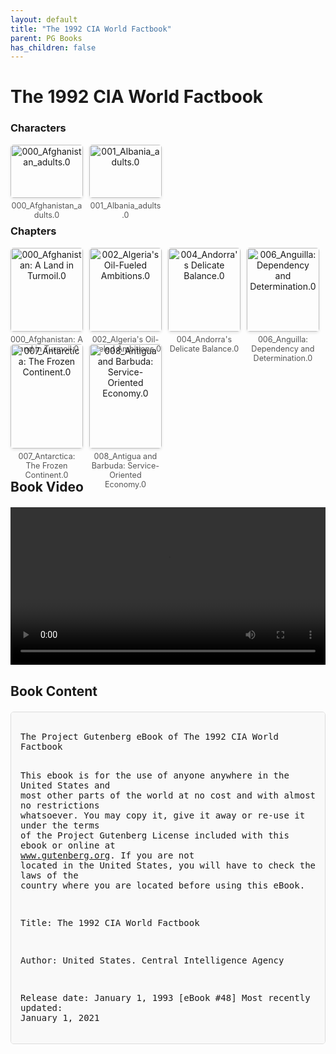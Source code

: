 ```yaml
---
layout: default
title: "The 1992 CIA World Factbook"
parent: PG Books
has_children: false
---
```



<style>
.image-gallery {
  display: flex;
  flex-wrap: wrap;
  justify-content: space-between;
  margin-bottom: 20px;
}

.image-row {
  display: flex;
  justify-content: flex-start;
  width: 100%;
  margin-bottom: 20px;
}

.image-item {
  width: 23%;
  margin-right: 2%;
  text-align: center;
}

.image-item:last-child {
  margin-right: 0;
}

.image-item img {
  width: 100%;
  height: auto;
  object-fit: cover;
  border-radius: 5px;
  box-shadow: 0 2px 4px rgba(0,0,0,0.1);
}

.image-item p {
  margin-top: 5px;
  font-size: 0.9em;
  color: #555;
}

.video-container {
  margin: 20px 0;
}

.book-content {
  max-height: 500px;
  overflow-y: auto;
  padding: 15px;
  border: 1px solid #ddd;
  border-radius: 5px;
  background-color: #f9f9f9;
  font-family: monospace;
  white-space: pre-wrap;
  margin-top: 20px;
}
</style>


# The 1992 CIA World Factbook

<h3>Characters</h3>
<div class="image-gallery">
<div class="image-row">
  <div class="image-item">
    <img src="../results/The 1992 CIA World Factbook/characters/000_Afghanistan_adults.0.png" alt="000_Afghanistan_adults.0">
    <p>000_Afghanistan_adults.0</p>
  </div>
  <div class="image-item">
    <img src="../results/The 1992 CIA World Factbook/characters/001_Albania_adults.0.png" alt="001_Albania_adults.0">
    <p>001_Albania_adults.0</p>
  </div>
</div>
</div>

<h3>Chapters</h3>
<div class="image-gallery">
<div class="image-row">
  <div class="image-item">
    <img src="../results/The 1992 CIA World Factbook/chapters/000_Afghanistan: A Land in Turmoil.0.png" alt="000_Afghanistan: A Land in Turmoil.0">
    <p>000_Afghanistan: A Land in Turmoil.0</p>
  </div>
  <div class="image-item">
    <img src="../results/The 1992 CIA World Factbook/chapters/002_Algeria's Oil-Fueled Ambitions.0.png" alt="002_Algeria's Oil-Fueled Ambitions.0">
    <p>002_Algeria's Oil-Fueled Ambitions.0</p>
  </div>
  <div class="image-item">
    <img src="../results/The 1992 CIA World Factbook/chapters/004_Andorra's Delicate Balance.0.png" alt="004_Andorra's Delicate Balance.0">
    <p>004_Andorra's Delicate Balance.0</p>
  </div>
  <div class="image-item">
    <img src="../results/The 1992 CIA World Factbook/chapters/006_Anguilla: Dependency and Determination.0.png" alt="006_Anguilla: Dependency and Determination.0">
    <p>006_Anguilla: Dependency and Determination.0</p>
  </div>
</div>
<div class="image-row">
  <div class="image-item">
    <img src="../results/The 1992 CIA World Factbook/chapters/007_Antarctica: The Frozen Continent.0.png" alt="007_Antarctica: The Frozen Continent.0">
    <p>007_Antarctica: The Frozen Continent.0</p>
  </div>
  <div class="image-item">
    <img src="../results/The 1992 CIA World Factbook/chapters/008_Antigua and Barbuda: Service-Oriented Economy.0.png" alt="008_Antigua and Barbuda: Service-Oriented Economy.0">
    <p>008_Antigua and Barbuda: Service-Oriented Economy.0</p>
  </div>
</div>
</div>

<h2>Book Video</h2>
<div class="video-container">
  <video controls width="100%">
    <source src="../videos/The 1992 CIA World Factbook.mp4" type="video/mp4">
    Your browser does not support the video tag.
  </video>
</div>


## Book Content

<div class="book-content">
﻿The Project Gutenberg eBook of The 1992 CIA World Factbook
    
This ebook is for the use of anyone anywhere in the United States and
most other parts of the world at no cost and with almost no restrictions
whatsoever. You may copy it, give it away or re-use it under the terms
of the Project Gutenberg License included with this ebook or online
at www.gutenberg.org. If you are not located in the United States,
you will have to check the laws of the country where you are located
before using this eBook.

Title: The 1992 CIA World Factbook

Author: United States. Central Intelligence Agency

Release date: January 1, 1993 [eBook #48]
                Most recently updated: January 1, 2021

Language: English

Credits: Produced by Dr. Gregory B. Newby


*** START OF THE PROJECT GUTENBERG EBOOK THE 1992 CIA WORLD FACTBOOK ***




Produced by Dr. Gregory B. Newby









The Project Gutenberg Edition of THE CIA WORLD FACTBOOK 1992:  January 1, 1993

This edition, as are all Project Gutenberg Editions, is Plain Vanilla ASCII,
meaning there are no characters other than what you would see on paper, thus
no page returns, no markup, nothing but the characters you would type if you
were to copy this from a book on a typewriter.  Repetitive paged headers and
trailing spaces are not present.  Leading spaces have been preserved in fact
sections for readability.

Mail subject headers can be searched with leading :'s. . .such as:

:Afghanistan Geography
:Afghanistan People
:Afghanistan Government
:Afghanistan Government
:Afghanistan Economy
:Afghanistan Economy
:Afghanistan Communications
:Afghanistan Defense Forces

To find the beginning of any country, search for :country
To find internal information, search for :country section, as above.


THE CIA WORLD FACTBOOK 1992


:Afghanistan Geography

Total area:
    647,500 km2
Land area:
    647,500 km2
Comparative area:
    slightly smaller than Texas
Land boundaries:
    5,529 km total; China 76 km, Iran 936 km, Pakistan 2,430 km, Tajikistan
    1,206 km, Turkmenistan 744 km, Uzbekistan 137 km
Coastline:
    none - landlocked
Maritime claims:
    none - landlocked
Disputes:
    Pashtunistan issue over the North-West Frontier Province with Pakistan;
    periodic disputes with Iran over Helmand water rights; Pakistan, Saudi
    Arabia, and Iran continue to support clients in country; power struggles
    among various groups for control of Kabul, regional rivalries among emerging
    warlords, and traditional tribal disputes continue
Climate:
    arid to semiarid; cold winters and hot summers
Terrain:
    mostly rugged mountains; plains in north and southwest
Natural resources:
    natural gas, crude oil, coal, copper, talc, barites, sulphur, lead, zinc,
    iron ore, salt, precious and semiprecious stones
Land use:
    arable land 12%; permanent crops NEGL%; meadows and pastures 46%; forest and
    woodland 3%; other 39%; includes irrigated NEGL%
Environment:
    damaging earthquakes occur in Hindu Kush mountains; soil degradation,
    desertification, overgrazing, deforestation, pollution
Note:
    landlocked

:Afghanistan People

Population:
    US Bureau of the Census - 16,095,664 (July 1992), growth rate 2.4% (1992)
    and excludes 3,750,796 refugees in Pakistan and 1,607,281 refugees in Iran;
    note - another report indicates a July 1990 population of 16,904,904,
    including 3,271,580 refugees in Pakistan and 1,277,700 refugees in Iran
Birth rate:
    44 births/1,000 population (1992)
Death rate:
    20 deaths/1,000 population (1992)
Net migration rate:
    0 migrants/1,000 population (1992); note - there are flows across the border
    in both directions, but data are fragmentary and unreliable
Infant mortality rate:
    162 deaths/1,000 live births (1992)
Life expectancy at birth:
    45 years male, 43 years female (1992)
Total fertility rate:
    6.4 children born/woman (1992)
Nationality:
    noun - Afghan(s); adjective - Afghan
Ethnic divisions:
    Pashtun 38%, Tajik 25%, Uzbek 6%, Hazara 19%; minor ethnic groups include
    Chahar Aimaks, Turkmen, Baloch, and others
Religions:
    Sunni Muslim 84%, Shi`a Muslim 15%, other 1%
Languages:
    Pashtu 35%, Afghan Persian (Dari) 50%, Turkic languages (primarily Uzbek and
    Turkmen) 11%, 30 minor languages (primarily Balochi and Pashai) 4%; much
    bilingualism
Literacy:
    29% (male 44%, female 14%) age 15 and over can read and write (1990 est.)
Labor force:
    4,980,000; agriculture and animal husbandry 67.8%, industry 10.2%,
    construction 6.3%, commerce 5.0%, services and other 10.7%, (1980 est.)
Organized labor:
    some small government-controlled unions existed under the former regime but
    probably now have disbanded

:Afghanistan Government

Long-form name:
    Islamic State of Afghanistan
Type:
    transitional
Capital:
    Kabul
Administrative divisions:
    30 provinces (velayat, singular - velayat); Badakhshan, Badghis, Baghlan,
    Balkh, Bamian, Farah, Faryab, Ghazni, Ghowr, Helmand, Herat, Jowzjan, Kabol,
    Kandahar, Kapisa, Konar, Kondoz, Laghman, Lowgar, Nangarhar, Nimruz,
    Oruzgan, Paktia, Paktika, Parvan, Samangan, Sar-e Pol, Takhar, Vardak,
    Zabol; note - there may be a new province of Nurestan (Nuristan)
Independence:
    19 August 1919 (from UK)
Constitution:
    the old Communist-era constitution probably will be replaced with an Islamic
    constitution
Legal system:
    a new legal system has not been adopted but the transitional government has
    declared it will follow Islamic law (Shari`a)
National holiday:
    28 April, Victory of the Muslim Nation; 4 May, Remembrance Day for Martyrs
    and Disabled; 19 August, Independence Day
Executive branch:
    a 51-member transitional council headed by Sibghatullah MOJADDEDI rules
    Kabul; this body is to turn over power to a leadership council, which will
    function as the government and organize elections; Burhanuddin RABBANI will
    serve as interim President
Legislative branch:
    previous bicameral legislature has been abolished
Judicial branch:
    an interim Chief Justice of the Supreme Court has been appointed, but a new
    court system has not yet been organized
Leaders:
  Chief of State and Head of Government:
    Interim President Burhanuddin RABBANI; First Vice President Abdul Wahed
    SORABI (since 7 January 1991); Prime Minister Fazil Haq KHALIQYAR (since 21
    May 1990)
Political parties and leaders:
    the former resistance parties represent the only current political
    organizations and include Jamiat-i-Islami (Islamic Society), Burhanuddin
    RABBANI; Hizbi Islami-Gulbuddin (Islamic Party), Gulbuddin Hikmatyar
    Faction; Hizbi Islami-Khalis (Islamic Party) Yunis Khalis Faction;
    Ittihad-i-Islami Barai Azadi Afghanistan (Islamic Union for the Liberation
    of Afghanistan), Abdul Rasul SAYYAF; Harakat-Inqilab-i-Islami (Islamic
    Revolutionary Movement), Mohammad Nabi MOHAMMADI; Jabha-i-Najat-i-Milli
    Afghanistan (Afghanistan National Liberation Front), Sibghatullah MOJADDEDI;
    Mahaz-i-Milli-Islami (National Islamic Front), Sayed Ahamad GAILANI;
    Jonbesh-i-Milli Islami (National Islamic Movement), Ahmad Shah MASOOD and
    Rashid DOSTAM; Hizbi Wahdat (Islamic Unity Party), and a number of minor
    resistance parties; the former ruling Watan Party has been disbanded
Suffrage:
    undetermined; previously universal, male ages 15-50
Elections:
    the transition government has promised elections in October 1992
Communists:
    the former ruling Watan (Homeland) Party has been disbanded

:Afghanistan Government

Other political or pressure groups:
    the former resistance commanders are the major power brokers in the
    countryside; shuras (councils) of commanders are now administering most
    cities outside Kabul; ulema (religious scholars); tribal elders
Member of:
    Has previously been a member of AsDB, CP, ESCAP, FAO, G-77, IAEA, IBRD,
    ICAO, IDA, IDB, IFAD, IFC, ILO, IMF, INTELSAT, IOC, ITU, LORCS, NAM, OIC,
    UN, UNCTAD, UNESCO, UNIDO, UPU, WFTU, WHO, WMO, WTO; note - the new
    government has not yet announced whether it will continue to be a member of
    these bodies; the former resistance government in exile (Afghan Interim
    Government) was given membership in the OIC in 1989
Diplomatic representation:
    previous Minister-Counselor, Charge d'Affaires Abdul Ghafur JOUSHAN;
    Chancery at 2341 Wyoming Avenue NW, Washington, DC 20008; telephone (202)
    234-3770 or 3771; a new representative has not yet been named
  US:
    Charge d'Affaires (vacant); Embassy at Ansari Wat, Wazir Akbar Khan Mina,
    Kabul; telephone 62230 through 62235 or 62436; note - US Embassy in Kabul
    was closed in January 1989
Flag:
    a new flag of unknown description reportedly has been adopted; previous flag
    consisted of three equal horizontal bands of black (top), red, and green,
    with the national coat of arms superimposed on the hoist side of the black
    and red bands; similar to the flag of Malawi, which is shorter and bears a
    radiant, rising red sun centered in the black band

:Afghanistan Economy

Overview:
    Fundamentally, Afghanistan is an extremely poor, landlocked country, highly
    dependent on farming (wheat especially) and livestock raising (sheep and
    goats). Economic considerations, however, have played second fiddle to
    political and military upheavals during more than 13 years of war, including
    the nearly 10-year Soviet military occupation (which ended 15 February
    1989). Over the past decade, one-third of the population fled the country,
    with Pakistan sheltering more than 3 million refugees and Iran about 1.3
    million. Another 1 million probably moved into and around urban areas within
    Afghanistan. Although reliable data are unavailable, gross domestic product
    is lower than 12 years ago because of the loss of labor and capital and the
    disruption of trade and transport.
GDP:
    exchange rate conversion - $3 billion, per c...

[Content truncated for display]
</div>
